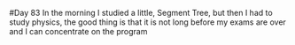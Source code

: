 #Day 83
In the morning I studied a little, Segment Tree, but then I had to study physics, the good thing is that it is not long before my exams are over and I can concentrate on the program